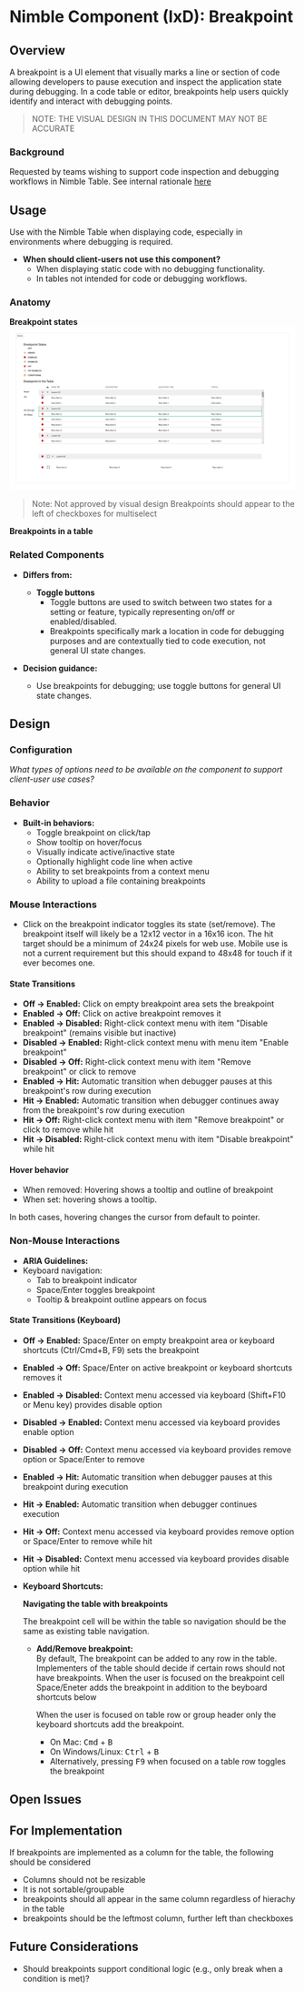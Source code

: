 # Nimble Component (IxD): Breakpoint

## Overview

A breakpoint is a UI element that visually marks a line or section of code allowing developers to pause execution and inspect the application state during debugging. In a code table or editor, breakpoints help users quickly identify and interact with debugging points.

> NOTE: THE VISUAL DESIGN IN THIS DOCUMENT MAY NOT BE ACCURATE
### Background
Requested by teams wishing to support code inspection and debugging workflows in Nimble Table.
See internal rationale [here](https://emerson-my.sharepoint.com/:w:/p/alice_darrow/EUyUN2MwIVZKnzUm0MNHSw0BFfTMtxGMTpEupWpMPbD-og?e=z8UyoJ)
## Usage

Use with the Nimble Table when displaying code, especially in environments where debugging is required.

- **When should client-users not use this component?**
  - When displaying static code with no debugging functionality.
  - In tables not intended for code or debugging workflows.

### Anatomy

**Breakpoint states**
![Breakpoint States](./specs/spec-images/States.png)

> Note: Not approved by visual design
Breakpoints should appear to the left of checkboxes for multiselect

**Breakpoints in a table**

### Related Components

- **Differs from:**
  - **Toggle buttons**  
    - Toggle buttons are used to switch between two states for a setting or feature, typically representing on/off or enabled/disabled.  
    - Breakpoints specifically mark a location in code for debugging purposes and are contextually tied to code execution, not general UI state changes.

- **Decision guidance:**
  - Use breakpoints for debugging; use toggle buttons for general UI state changes.

## Design

### Configuration
*What types of options need to be available on the component to support client-user use cases?*

### Behavior

- **Built-in behaviors:**
  - Toggle breakpoint on click/tap
  - Show tooltip on hover/focus
  - Visually indicate active/inactive state
  - Optionally highlight code line when active
  - Ability to set breakpoints from a context menu
  - Ability to upload a file containing breakpoints

### Mouse Interactions

- Click on the breakpoint indicator toggles its state (set/remove). The breakpoint itself will likely be a 12x12 vector in a 16x16 icon. The hit target should be a minimum of 24x24 pixels for web use. Mobile use is not a current requirement but this should expand to 48x48 for touch if it ever becomes one.

#### State Transitions
- **Off → Enabled:** Click on empty breakpoint area sets the breakpoint
- **Enabled → Off:** Click on active breakpoint removes it
- **Enabled → Disabled:** Right-click context menu with item "Disable breakpoint" (remains visible but inactive)
- **Disabled → Enabled:** Right-click context menu with menu item "Enable breakpoint"
- **Disabled → Off:** Right-click context menu with item "Remove breakpoint" or click to remove
- **Enabled → Hit:** Automatic transition when debugger pauses at this breakpoint's row during execution
- **Hit → Enabled:** Automatic transition when debugger continues away from the breakpoint's row during execution
- **Hit → Off:** Right-click context menu with item "Remove breakpoint" or click to remove while hit
- **Hit → Disabled:** Right-click context menu with item "Disable breakpoint" while hit

#### Hover behavior
- When removed: Hovering shows a tooltip and outline of breakpoint
- When set: hovering shows a tooltip.

In both cases, hovering changes the cursor from default to pointer.

### Non-Mouse Interactions

- **ARIA Guidelines:** 
- Keyboard navigation:
  - Tab to breakpoint indicator
  - Space/Enter toggles breakpoint
  - Tooltip & breakpoint outline appears on focus

#### State Transitions (Keyboard)
- **Off → Enabled:** Space/Enter on empty breakpoint area or keyboard shortcuts (Ctrl/Cmd+B, F9) sets the breakpoint
- **Enabled → Off:** Space/Enter on active breakpoint or keyboard shortcuts removes it
- **Enabled → Disabled:** Context menu accessed via keyboard (Shift+F10 or Menu key) provides disable option
- **Disabled → Enabled:** Context menu accessed via keyboard provides enable option
- **Disabled → Off:** Context menu accessed via keyboard provides remove option or Space/Enter to remove
- **Enabled → Hit:** Automatic transition when debugger pauses at this breakpoint during execution
- **Hit → Enabled:** Automatic transition when debugger continues execution
- **Hit → Off:** Context menu accessed via keyboard provides remove option or Space/Enter to remove while hit
- **Hit → Disabled:** Context menu accessed via keyboard provides disable option while hit

- **Keyboard Shortcuts:**

    **Navigating the table with breakpoints**

    The breakpoint cell will be within the table so navigation should be the same as existing table navigation.


  - **Add/Remove breakpoint:**  
    By default, The breakpoint can be added to any row in the table. Implementers of the table should decide if certain rows should not have breakpoints.
    When the user is focused on the breakpoint cell Space/Eneter adds the breakpoint in addition to the beyboard shortcuts below


    When the user is focused on table row or group header only the keyboard shortcuts add the breakpoint.


    - On Mac: <kbd>Cmd</kbd> + <kbd>B</kbd>  
    - On Windows/Linux: <kbd>Ctrl</kbd> + <kbd>B</kbd>
    - Alternatively, pressing <kbd>F9</kbd> when focused on a table row toggles the breakpoint


## Open Issues


## For Implementation 
If breakpoints are implemented as a column for the table, the following should be considered
- Columns should not be resizable
- It is not sortable/groupable 
- breakpoints should all appear in the same column regardless of hierachy in the table
- breakpoints should be the leftmost column, further left than checkboxes

## Future Considerations
- Should breakpoints support conditional logic (e.g., only break when a condition is met)?
